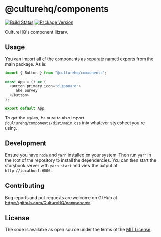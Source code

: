 # @culturehq/components

[![Build Status](https://github.com/CultureHQ/components/workflows/Push/badge.svg)](https://github.com/CultureHQ/components/actions)
[![Package Version](https://img.shields.io/npm/v/@culturehq/components.svg)](https://www.npmjs.com/package/@culturehq/components)

CultureHQ's component library.

## Usage

You can import all of the components as separate named exports from the main package. As in:

```javascript
import { Button } from "@culturehq/components";

const App = () => (
  <Button primary icon="clipboard">
    Take Survey
  </Button>
);

export default App;
```

To get the styles, be sure to also import `@culturehq/components/dist/main.css` into whatever stylesheet you're using.

## Development

Ensure you have `node` and `yarn` installed on your system. Then run `yarn` in the root of the repository to install the dependencies. You can then start the storybook server with `yarn start` and view the output at `http://localhost:6006`.

## Contributing

Bug reports and pull requests are welcome on GitHub at https://github.com/CultureHQ/components.

## License

The code is available as open source under the terms of the [MIT License](https://opensource.org/licenses/MIT).

